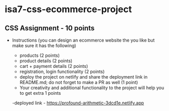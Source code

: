 # isa7-css-ecommerce-project
## CSS Assignment - 10 points
- Instructions (you can design an ecommerce website the you like but make sure it has the following)
   - products (2 points) 
   - product details (2 points)
   - cart + payment details (2 points)
   - registration, login functionality (2 points)
   - deploy the project on netlify and share the deployment link in README.md; do not forget to make a PR as well (1 point)
   - Your creativity and additional functionality to the project will help you to get extra 1 points
   



   -deployed link - https://profound-arithmetic-3dcd1e.netlify.app
  
